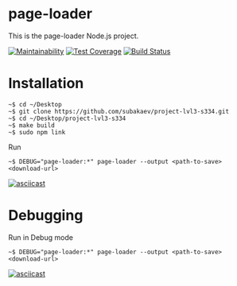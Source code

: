 # page-loader
This is the page-loader Node.js project.

[![Maintainability](https://api.codeclimate.com/v1/badges/0cd9e06df7f14f65d9cc/maintainability)](https://codeclimate.com/github/subakaev/project-lvl3-s334/maintainability)
[![Test Coverage](https://api.codeclimate.com/v1/badges/0cd9e06df7f14f65d9cc/test_coverage)](https://codeclimate.com/github/subakaev/project-lvl3-s334/test_coverage)
[![Build Status](https://travis-ci.org/subakaev/project-lvl3-s334.svg?branch=master)](https://travis-ci.org/subakaev/project-lvl3-s334)

# Installation

```
~$ cd ~/Desktop
~$ git clone https://github.com/subakaev/project-lvl3-s334.git
~$ cd ~/Desktop/project-lvl3-s334
~$ make build
~$ sudo npm link
```

Run
```
~$ DEBUG="page-loader:*" page-loader --output <path-to-save> <download-url>
```

[![asciicast](https://asciinema.org/a/3iyffrTU2c6ZPF5CnyleGx7Hu.png)](https://asciinema.org/a/3iyffrTU2c6ZPF5CnyleGx7Hu)

# Debugging

Run in Debug mode

```
~$ DEBUG="page-loader:*" page-loader --output <path-to-save> <download-url>
```

[![asciicast](https://asciinema.org/a/f6DTsndrpXEq6HnnBLZ67laHO.png)](https://asciinema.org/a/f6DTsndrpXEq6HnnBLZ67laHO)
